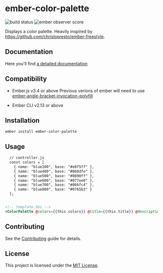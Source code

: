 ember-color-palette
==============================================================================

<img src="https://travis-ci.org/hakilebara/ember-color-palette.svg?branch=master" alt="build status"/>
<img src="https://emberobserver.com/badges/ember-color-palette.svg" alt="ember observer score"/>

Displays a color palette. Heavily inspired by https://github.com/chrislopresto/ember-freestyle.

Documentation
------------------------------------------------------------------------------

Here you'll find
[a detailed documentation](http://hakilebara.com/ember-color-palette/)


Compatibility
------------------------------------------------------------------------------

* Ember.js v3.4 or above
  Previous verions of ember will need to use [ember-angle-bracket-invocation-polyfill](https://github.com/rwjblue/ember-angle-bracket-invocation-polyfill)

* Ember CLI v2.13 or above


Installation
------------------------------------------------------------------------------

```
ember install ember-color-palette
```


Usage
------------------------------------------------------------------------------

```  handlebars
  // controller.js
  const colors = [
    { name: "blue100", base: "#e8f5ff" },
    { name: "blue400", base: "#068dfe" },
    { name: "blue500", base: "#0890ff" },
    { name: "blue600", base: "#077ee0" },
    { name: "blue700", base: "#066fc4" },
    { name: "blue800", base: "#0765b3" }
  ];


<!-- template.hbs -->
<ColorPalette @colors={{this.colors}} @title={{this.title}} @description={{this.description}}/>
```


Contributing
------------------------------------------------------------------------------

See the [Contributing](CONTRIBUTING.md) guide for details.


License
------------------------------------------------------------------------------

This project is licensed under the [MIT License](LICENSE.md).
